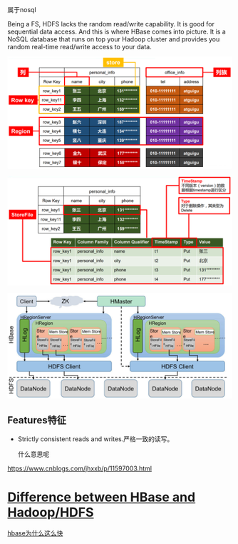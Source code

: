 属于nosql



 Being a FS, HDFS lacks the random read/write capability. It is good for sequential data access. And this is where HBase comes into picture. It is a NoSQL database that runs on top your Hadoop cluster and provides you random real-time read/write access to your data.



![img](../../数据库/img/1595409-20190927114859354-1221544679.png)







![img](../img/1595409-20190927114954012-2005638558.png)





![img](../img/v2-f9029a2beaf2b07d9ae949013ddca351_1440w.jpg)



## Features特征

- Strictly consistent reads and writes.严格一致的读写。

  什么意思呢

https://www.cnblogs.com/jhxxb/p/11597003.html





# [Difference between HBase and Hadoop/HDFS](https://stackoverflow.com/questions/16929832/difference-between-hbase-and-hadoop-hdfs)



[hbase为什么这么快](https://www.modb.pro/db/46150)

